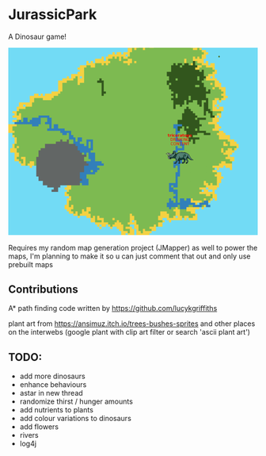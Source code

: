 # JurassicPark
A Dinosaur game!

![alt text](https://github.com/Jrhenderson11/JurassicPark/blob/master/pics/Selection_119.png "Triceratops on an island, dirnking from a river")


Requires my random map generation project (JMapper) as well to power the maps, I'm planning to make it so u can just comment that out and only use prebuilt maps

## Contributions

A* path finding code written by https://github.com/lucykgriffiths

plant art from https://ansimuz.itch.io/trees-bushes-sprites and other places on the interwebs (google plant with clip art filter or search 'ascii plant art')

## TODO:

 - add more dinosaurs
 - enhance behaviours
 - astar in new thread
 - randomize thirst / hunger amounts
 - add nutrients to plants
 - add colour variations to dinosaurs
 - add flowers
 - rivers
 - log4j